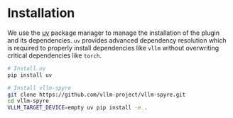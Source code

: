 # Installation

We use the [uv](https://docs.astral.sh/uv/) package manager to manage the
installation of the plugin and its dependencies. `uv` provides advanced
dependency resolution which is required to properly install dependencies like
`vllm` without overwriting critical dependencies like `torch`.

```bash
# Install uv
pip install uv

# Install vllm-spyre
git clone https://github.com/vllm-project/vllm-spyre.git
cd vllm-spyre
VLLM_TARGET_DEVICE=empty uv pip install -e .
```
